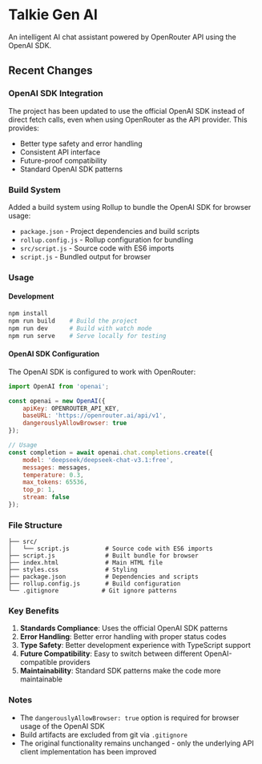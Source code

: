 # Talkie Gen AI

An intelligent AI chat assistant powered by OpenRouter API using the OpenAI SDK.

## Recent Changes

### OpenAI SDK Integration

The project has been updated to use the official OpenAI SDK instead of direct fetch calls, even when using OpenRouter as the API provider. This provides:

- Better type safety and error handling
- Consistent API interface
- Future-proof compatibility
- Standard OpenAI SDK patterns

### Build System

Added a build system using Rollup to bundle the OpenAI SDK for browser usage:

- `package.json` - Project dependencies and build scripts
- `rollup.config.js` - Rollup configuration for bundling
- `src/script.js` - Source code with ES6 imports
- `script.js` - Bundled output for browser

### Usage

#### Development
```bash
npm install
npm run build    # Build the project
npm run dev      # Build with watch mode
npm run serve    # Serve locally for testing
```

#### OpenAI SDK Configuration

The OpenAI SDK is configured to work with OpenRouter:

```javascript
import OpenAI from 'openai';

const openai = new OpenAI({
    apiKey: OPENROUTER_API_KEY,
    baseURL: 'https://openrouter.ai/api/v1',
    dangerouslyAllowBrowser: true
});

// Usage
const completion = await openai.chat.completions.create({
    model: 'deepseek/deepseek-chat-v3.1:free',
    messages: messages,
    temperature: 0.3,
    max_tokens: 65536,
    top_p: 1,
    stream: false
});
```

### File Structure

```
├── src/
│   └── script.js          # Source code with ES6 imports
├── script.js              # Built bundle for browser
├── index.html             # Main HTML file
├── styles.css             # Styling
├── package.json           # Dependencies and scripts
├── rollup.config.js       # Build configuration
└── .gitignore            # Git ignore patterns
```

### Key Benefits

1. **Standards Compliance**: Uses the official OpenAI SDK patterns
2. **Error Handling**: Better error handling with proper status codes
3. **Type Safety**: Better development experience with TypeScript support
4. **Future Compatibility**: Easy to switch between different OpenAI-compatible providers
5. **Maintainability**: Standard SDK patterns make the code more maintainable

### Notes

- The `dangerouslyAllowBrowser: true` option is required for browser usage of the OpenAI SDK
- Build artifacts are excluded from git via `.gitignore`
- The original functionality remains unchanged - only the underlying API client implementation has been improved